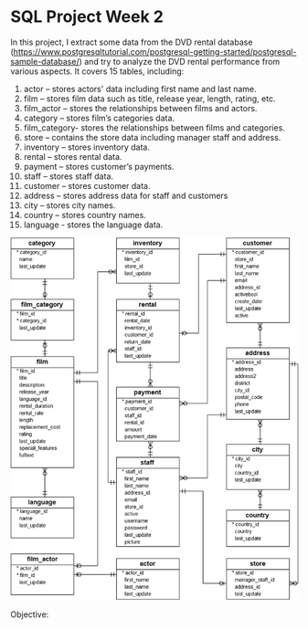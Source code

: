 # SQL Project Week 2

In this project, I extract some data from the DVD rental database (https://www.postgresqltutorial.com/postgresql-getting-started/postgresql-sample-database/) and try to analyze the DVD rental performance from various aspects. It covers 15 tables, including: 

1. actor – stores actors' data including first name and last name.
2. film – stores film data such as title, release year, length, rating, etc.
3. film_actor – stores the relationships between films and actors.
4. category – stores film’s categories data.
5. film_category- stores the relationships between films and categories.
6. store – contains the store data including manager staff and address.
7. inventory – stores inventory data.
8. rental – stores rental data.
9. payment – stores customer’s payments.
10. staff – stores staff data.
11. customer – stores customer data.
12. address – stores address data for staff and customers
13. city – stores city names.
14. country – stores country names.
15. language - stores the language data.


![DVD Rental ER Diagram](https://github.com/kevinmok2011/DVD_Rental_Repo/blob/main/dvd-rental-sample-database-diagram.png)

Objective:


